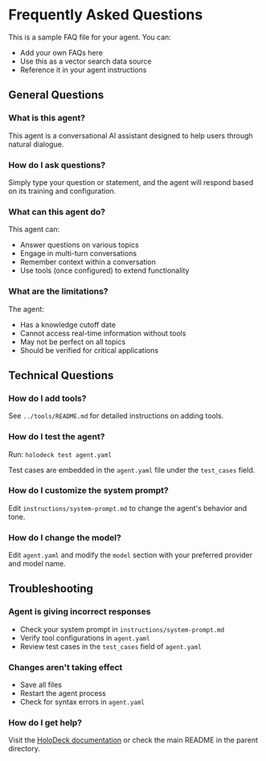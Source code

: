 # Frequently Asked Questions

This is a sample FAQ file for your agent. You can:
- Add your own FAQs here
- Use this as a vector search data source
- Reference it in your agent instructions

## General Questions

### What is this agent?

This agent is a conversational AI assistant designed to help users through natural dialogue.

### How do I ask questions?

Simply type your question or statement, and the agent will respond based on its training and configuration.

### What can this agent do?

This agent can:
- Answer questions on various topics
- Engage in multi-turn conversations
- Remember context within a conversation
- Use tools (once configured) to extend functionality

### What are the limitations?

The agent:
- Has a knowledge cutoff date
- Cannot access real-time information without tools
- May not be perfect on all topics
- Should be verified for critical applications

## Technical Questions

### How do I add tools?

See `../tools/README.md` for detailed instructions on adding tools.

### How do I test the agent?

Run: `holodeck test agent.yaml`

Test cases are embedded in the `agent.yaml` file under the `test_cases` field.

### How do I customize the system prompt?

Edit `instructions/system-prompt.md` to change the agent's behavior and tone.

### How do I change the model?

Edit `agent.yaml` and modify the `model` section with your preferred provider and model name.

## Troubleshooting

### Agent is giving incorrect responses

- Check your system prompt in `instructions/system-prompt.md`
- Verify tool configurations in `agent.yaml`
- Review test cases in the `test_cases` field of `agent.yaml`

### Changes aren't taking effect

- Save all files
- Restart the agent process
- Check for syntax errors in `agent.yaml`

### How do I get help?

Visit the [HoloDeck documentation](https://docs.holodeck.dev) or check the main README in the parent directory.
